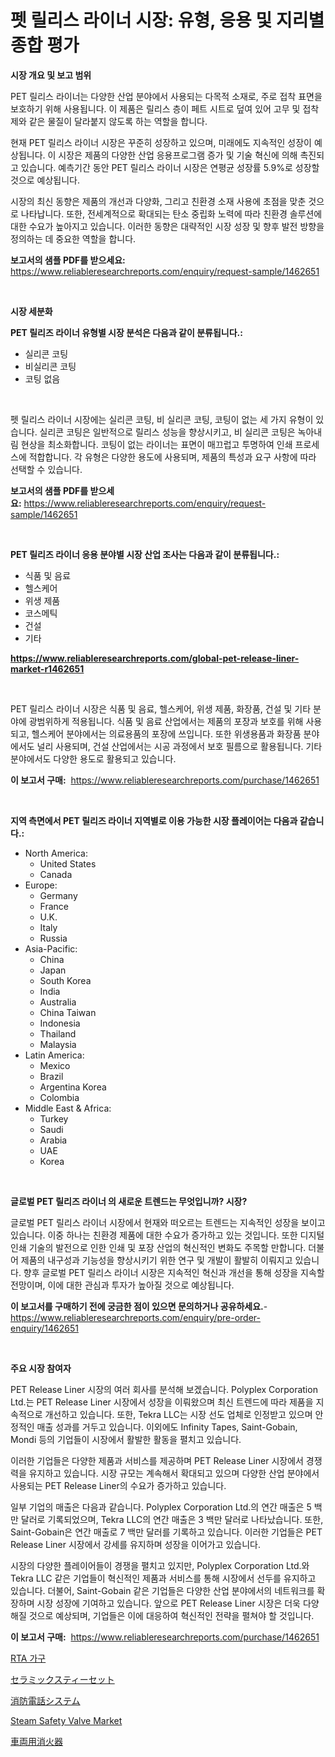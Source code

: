 <p><h1>펫 릴리스 라이너 시장: 유형, 응용 및 지리별 종합 평가</h1></p><p><strong>시장 개요 및 보고 범위</strong></p>
<p><p>PET 릴리스 라이너는 다양한 산업 분야에서 사용되는 다목적 소재로, 주로 접착 표면을 보호하기 위해 사용됩니다. 이 제품은 릴리스 층이 페트 시트로 덮여 있어 고무 및 접착제와 같은 물질이 달라붙지 않도록 하는 역할을 합니다.</p><p>현재 PET 릴리스 라이너 시장은 꾸준히 성장하고 있으며, 미래에도 지속적인 성장이 예상됩니다. 이 시장은 제품의 다양한 산업 응용프로그램 증가 및 기술 혁신에 의해 촉진되고 있습니다. 예측기간 동안 PET 릴리스 라이너 시장은 연평균 성장률 5.9%로 성장할 것으로 예상됩니다.</p><p>시장의 최신 동향은 제품의 개선과 다양화, 그리고 친환경 소재 사용에 초점을 맞춘 것으로 나타납니다. 또한, 전세계적으로 확대되는 탄소 중립화 노력에 따라 친환경 솔루션에 대한 수요가 높아지고 있습니다. 이러한 동향은 대략적인 시장 성장 및 향후 발전 방향을 정의하는 데 중요한 역할을 합니다.</p></p>
<p><strong>보고서의 샘플 PDF를 받으세요:</strong> <a href="https://www.reliableresearchreports.com/enquiry/request-sample/1462651">https://www.reliableresearchreports.com/enquiry/request-sample/1462651</a></p>
<p>&nbsp;</p>
<p><strong>시장 세분화</strong></p>
<p><strong>PET 릴리즈 라이너 유형별 시장 분석은 다음과 같이 분류됩니다.:</strong></p>
<p><ul><li>실리콘 코팅</li><li>비실리콘 코팅</li><li>코팅 없음</li></ul></p>
<p>&nbsp;</p>
<p><p>펫 릴리스 라이너 시장에는 실리콘 코팅, 비 실리콘 코팅, 코팅이 없는 세 가지 유형이 있습니다. 실리콘 코팅은 일반적으로 릴리스 성능을 향상시키고, 비 실리콘 코팅은 녹아내림 현상을 최소화합니다. 코팅이 없는 라이너는 표면이 매끄럽고 투명하여 인쇄 프로세스에 적합합니다. 각 유형은 다양한 용도에 사용되며, 제품의 특성과 요구 사항에 따라 선택할 수 있습니다.</p></p>
<p><strong>보고서의 샘플 PDF를 받으세요:</strong>&nbsp;<a href="https://www.reliableresearchreports.com/enquiry/request-sample/1462651">https://www.reliableresearchreports.com/enquiry/request-sample/1462651</a></p>
<p>&nbsp;</p>
<p><strong> PET 릴리즈 라이너 응용 분야별 시장 산업 조사는 다음과 같이 분류됩니다.:</strong></p>
<p><ul><li>식품 및 음료</li><li>헬스케어</li><li>위생 제품</li><li>코스메틱</li><li>건설</li><li>기타</li></ul></p>
<p><strong><a href="https://www.reliableresearchreports.com/global-pet-release-liner-market-r1462651">https://www.reliableresearchreports.com/global-pet-release-liner-market-r1462651</a></strong></p>
<p>&nbsp;</p>
<p><p>PET 릴리스 라이너 시장은 식품 및 음료, 헬스케어, 위생 제품, 화장품, 건설 및 기타 분야에 광범위하게 적용됩니다. 식품 및 음료 산업에서는 제품의 포장과 보호를 위해 사용되고, 헬스케어 분야에서는 의료용품의 포장에 쓰입니다. 또한 위생용품과 화장품 분야에서도 널리 사용되며, 건설 산업에서는 시공 과정에서 보호 필름으로 활용됩니다. 기타 분야에서도 다양한 용도로 활용되고 있습니다.</p></p>
<p><strong>이 보고서 구매:</strong>&nbsp; <a href="https://www.reliableresearchreports.com/purchase/1462651">https://www.reliableresearchreports.com/purchase/1462651</a></p>
<p>&nbsp;</p>
<p><strong>지역 측면에서 PET 릴리즈 라이너 지역별로 이용 가능한 시장 플레이어는 다음과 같습니다.:</strong></p>
<p><ul>
    <li>
        North America:
        <ul>
            <li>United States</li>
            <li>Canada</li>
        </ul>
    </li>
    <li>
        Europe:
        <ul>
            <li>Germany</li>
            <li>France</li>
            <li>U.K.</li>
            <li>Italy</li>
            <li>Russia</li>
        </ul>
    </li>
    <li>
        Asia-Pacific:
        <ul>
            <li>China</li>
            <li>Japan</li>
            <li>South Korea</li>
            <li>India</li>
            <li>Australia</li>
            <li>China Taiwan</li>
            <li>Indonesia</li>
            <li>Thailand</li>
            <li>Malaysia</li>
        </ul>
    </li>
    <li>
        Latin America:
        <ul>
            <li>Mexico</li>
            <li>Brazil</li>
            <li>Argentina Korea</li>
            <li>Colombia</li>
        </ul>
    </li>
    <li>
        Middle East & Africa:
        <ul>
            <li>Turkey</li>
            <li>Saudi</li>
            <li>Arabia</li>
            <li>UAE</li>
            <li>Korea</li>
        </ul>
    </li>
    </ul></p>
<p>&nbsp;</p>
<p><strong>글로벌 PET 릴리즈 라이너 의 새로운 트렌드는 무엇입니까? 시장?</strong></p>
<p><p>글로벌 PET 릴리스 라이너 시장에서 현재와 떠오르는 트렌드는 지속적인 성장을 보이고 있습니다. 이중 하나는 친환경 제품에 대한 수요가 증가하고 있는 것입니다. 또한 디지털 인쇄 기술의 발전으로 인한 인쇄 및 포장 산업의 혁신적인 변화도 주목할 만합니다. 더불어 제품의 내구성과 기능성을 향상시키기 위한 연구 및 개발이 활발히 이뤄지고 있습니다. 향후 글로벌 PET 릴리스 라이너 시장은 지속적인 혁신과 개선을 통해 성장을 지속할 전망이며, 이에 대한 관심과 투자가 높아질 것으로 예상됩니다.</p></p>
<p><strong>이 보고서를 구매하기 전에 궁금한 점이 있으면 문의하거나 공유하세요.</strong>- <a href="https://www.reliableresearchreports.com/enquiry/pre-order-enquiry/1462651">https://www.reliableresearchreports.com/enquiry/pre-order-enquiry/1462651</a></p>
<p>&nbsp;</p>
<p><strong>주요 시장 참여자</strong></p>
<p><p>PET Release Liner 시장의 여러 회사를 분석해 보겠습니다. Polyplex Corporation Ltd.는 PET Release Liner 시장에서 성장을 이뤄왔으며 최신 트렌드에 따라 제품을 지속적으로 개선하고 있습니다. 또한, Tekra LLC는 시장 선도 업체로 인정받고 있으며 안정적인 매출 성과를 거두고 있습니다. 이외에도 Infinity Tapes, Saint-Gobain, Mondi 등의 기업들이 시장에서 활발한 활동을 펼치고 있습니다.</p><p>이러한 기업들은 다양한 제품과 서비스를 제공하며 PET Release Liner 시장에서 경쟁력을 유지하고 있습니다. 시장 규모는 계속해서 확대되고 있으며 다양한 산업 분야에서 사용되는 PET Release Liner의 수요가 증가하고 있습니다. </p><p>일부 기업의 매출은 다음과 같습니다. Polyplex Corporation Ltd.의 연간 매출은 5 백만 달러로 기록되었으며, Tekra LLC의 연간 매출은 3 백만 달러로 나타났습니다. 또한, Saint-Gobain은 연간 매출로 7 백만 달러를 기록하고 있습니다. 이러한 기업들은 PET Release Liner 시장에서 강세를 유지하며 성장을 이어가고 있습니다.</p><p>시장의 다양한 플레이어들이 경쟁을 펼치고 있지만, Polyplex Corporation Ltd.와 Tekra LLC 같은 기업들이 혁신적인 제품과 서비스를 통해 시장에서 선두를 유지하고 있습니다. 더불어, Saint-Gobain 같은 기업들은 다양한 산업 분야에서의 네트워크를 확장하며 시장 성장에 기여하고 있습니다. 앞으로 PET Release Liner 시장은 더욱 다양해질 것으로 예상되며, 기업들은 이에 대응하여 혁신적인 전략을 펼쳐야 할 것입니다.</p></p>
<p><strong>이 보고서 구매:</strong>&nbsp;&nbsp;<a href="https://www.reliableresearchreports.com/purchase/1462651">https://www.reliableresearchreports.com/purchase/1462651</a></p>
<p><p><a href="https://medium.com/@dayanarunolfsdottir/rta-%EA%B0%80%EA%B5%AC-%EC%8B%9C%EC%9E%A5-%EC%A2%85%EB%A5%98-%EC%9D%91%EC%9A%A9-%EB%B0%8F-%EC%A7%80%EB%A6%AC%EC%97%90-%EB%8C%80%ED%95%9C-%ED%8F%AC%EA%B4%84%EC%A0%81-%ED%8F%89%EA%B0%80-b0063098796b">RTA 가구</a></p><p><a href="https://github.com/EmoryYundt1935/Market-Research-Report-List-1/blob/main/285954733306.md">セラミックスティーセット</a></p><p><a href="https://medium.com/@bl2501989/%E6%B6%88%E9%98%B2%E9%9B%BB%E8%A9%B1%E3%82%B7%E3%82%B9%E3%83%86%E3%83%A0%E5%B8%82%E5%A0%B4-%E5%B8%82%E5%A0%B4%E3%82%B7%E3%82%A7%E3%82%A2-%E5%B8%82%E5%A0%B4%E5%8B%95%E5%90%91-%E3%81%9D%E3%81%97%E3%81%A6%E5%B0%86%E6%9D%A5%E3%81%AE%E6%88%90%E9%95%B7%E3%82%92%E6%8E%A2%E3%82%8B-2af96ef68a21">消防電話システム</a></p><p><a href="https://github.com/bobicer/Market-Research-Report-List-2/blob/main/steam-safety-valve-market.md">Steam Safety Valve Market</a></p><p><a href="https://github.com/mcbeesbxa270/Market-Research-Report-List-1/blob/main/177671633305.md">車両用消火器</a></p></p>
